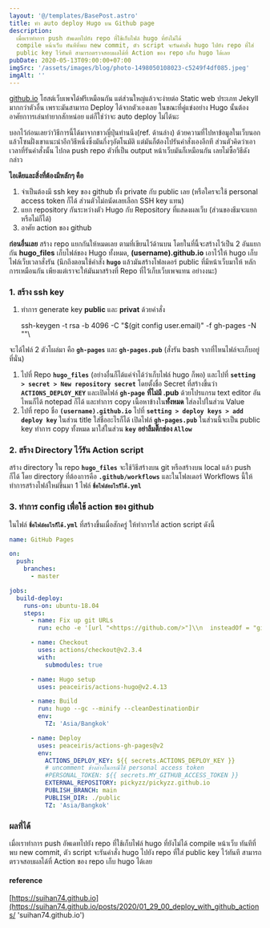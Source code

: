 ```yaml
---
layout: '@/templates/BasePost.astro'
title: ทำ auto deploy Hugo บน Github page
description:
  เมื่อเราทำการ push อัพเดทไปยัง repo ที่ใช้เก็บไฟล์ hugo ที่ยังไม่ได้
  compile หน้าเว็บ ทันทีที่พบ new commit, ตัว script จะรันคำสั่ง hugo ไปยัง repo ที่ใส่
  public key ไว้ทันที สามารถตรวจสอบผลได้ที่ Action ของ repo เก็บ hugo ได้เลย
pubDate: 2020-05-13T09:00:00+07:00
imgSrc: '/assets/images/blog/photo-1498050108023-c5249f4df085.jpeg'
imgAlt: ''
---
```


[github.io](https://github.io/) โฮสต์เว็บเพจได้ฟรีเหมือนกัน แต่ส่วนใหญ่แล้วจะง่ายต่อ Static web ประเภท Jekyll มากกว่าตัวอื่น เพราะมันสามารถ Deploy ได้จากตัวเองเลย ในขณะที่คู่แข่งอย่าง Hugo นั้นต้องอาศัยกาารเล่นท่ายากสักหน่อย แต่ก็ใช่ว่าจะ auto deploy ไม่ได้นะ

บอกไว้ก่อนเลยว่าวิธีการนี้ได้มาจากชาวญี่ปุ่นท่านนึง(ref. ด้านล่าง) ด้วยความที่ไปหาข้อมูลในเว็บนอกแล้วโซนฝั่งเขาแนะนำอีกวิธีหนึ่งซึ่งมันกึ่งๆอัตโนมัติ แต่มันก็ต้องไปรันคำสั่งเองอีกที ส่วนตัวคิดว่าเอาเวลาที่รันคำสั่งนั้น ไปกด push repo ตัวที่เป็น output หน้าเว็บมันก็เหมือนกัน เลยไม่ซื้อวิธีดังกล่าว

**ไอเดียและสิ่งที่ต้องมีหลักๆ คือ**

1. จำเป็นต้องมี ssh key ของ github ทั้ง private กับ public เลย (หรือใครจะใช้ personal access token ก็ได้ ส่วนตัวไม่ถนัดเลยเลือก SSH key แทน)
2. แยก repository กันระหว่างตัว Hugo กับ Repository ที่แสดงผลเว็บ (ส่วนของธีมจะแยกหรือไม่ก็ได้)
3. อาศัย action ของ github

**ก่อนอื่นเลย** สร้าง repo แยกกันให้หมดเลย ตามที่เขียนไว้ด้านบน โดยในที่นี้จะสร้างไว้เป็น 2 อันแยกกัน **hugo_files** เก็บไฟล์ของ Hugo ทั้งหมด, **(username).github.io** เอาไว้ให้ hugo เก็บไฟล์เว็บเวลาสั่งรัน (นึกถึงตอนใช้คำสั่ง **`hugo`** แล้วมันสร้างโฟลเดอร์ public ที่มีหน้าเว็บมาให้ หลักการเหมือนกัน เพียงแต่เราจะให้มันมาสร้างที่ Repo ที่ไว้เก็บเว็บเพจแทน อย่างงนะ)

### **1. สร้าง ssh key**

1. ทำการ generate key **public** และ **privat** ด้วยคำสั่ง

   ssh-keygen -t rsa -b 4096 -C "$(git config user.email)" -f gh-pages -N ""\\

จะได้ไฟล์ 2 ตัวโผล่มา คือ **`gh-pages`** และ **`gh-pages.pub`** (สั่งรัน bash จากที่ไหนไฟล์จะเก็บอยู่ที่นั่น)

1. ไปที่ Repo **`hugo_files`** (อย่างอื่นก็ได้แค่จำได้ว่าเก็บไฟล์ hugo ก็พอ) และไปที่ **`setting > secret > New repository secret`** โดยตั้งชื่อ Secret ที่สร้างขึ้นว่า **`ACTIONS_DEPLOY_KEY`** และเปิดไฟล์ **`gh-page`** **ที่ไม่มี .pub** ด้วยโปรแกรม text editor อันไหนก็ได้ notepad ก็ได้ และทำการ copy เนื้อหาข้างใน**ทั้งหมด** ใส่ลงไปในส่วน Value
2. ไปที่ repo ชื่อ **`(username).github.io`** ไปที่ **`setting > deploy keys > add deploy key`** ในส่วน title ใส่ชื่ออะไรก็ได้ เปิดไฟล์ **`gh-pages.pub`** ในส่วนนี้จะเป็น public key ทำการ copy ทั้งหมด มาใส่ในส่วน **`key`** **อย่าลืมติ๊กช่อง `Allow`**

### **2. สร้าง Directory ไว้รัน Action script**

สร้าง directory ใน repo **`hugo_files`** จะใช้วิธีสร้างบน git หรือสร้างบน local แล้ว push ก็ได้ โดย directory ที่ต้องการคือ **`.github/workflows`** และในโฟลเดอร์ Workflows นี้ให้ทำการสร้างไฟล์ใหม่ขึ้นมา 1 ไฟล์ **`ชื่อไฟล์อะไรก็ได้.yml`**

### **3. ทำการ config เพื่อใช้ action ของ github**

ในไฟล์ **`ชื่อไฟล์อะไรก็ได้.yml`** ที่สร้างขึ้นเมื่อสักครู่ ให้ทำการใส่ action script ดังนี้

```yaml
name: GitHub Pages

on:
  push:
    branches:
      - master

jobs:
  build-deploy:
    runs-on: ubuntu-18.04
    steps:
      - name: Fix up git URLs
        run: echo -e '[url "<https://github.com/>"]\\n  insteadOf = "git@github.com:"' >> ~/.gitconfig

      - name: Checkout
        uses: actions/checkout@v2.3.4
        with:
          submodules: true

      - name: Hugo setup
        uses: peaceiris/actions-hugo@v2.4.13

      - name: Build
        run: hugo --gc --minify --cleanDestinationDir
        env:
          TZ: 'Asia/Bangkok'

      - name: Deploy
        uses: peaceiris/actions-gh-pages@v2
        env:
          ACTIONS_DEPLOY_KEY: ${{ secrets.ACTIONS_DEPLOY_KEY }}
          # uncomment ข้างล่างในกรณีใช้ personal access token
          #PERSONAL_TOKEN: ${{ secrets.MY_GITHUB_ACCESS_TOKEN }}
          EXTERNAL_REPOSITORY: pickyzz/pickyzz.github.io
          PUBLISH_BRANCH: main
          PUBLISH_DIR: ./public
          TZ: 'Asia/Bangkok'
```

### ผลที่ได้

เมื่อเราทำการ push อัพเดทไปยัง repo ที่ใช้เก็บไฟล์ hugo ที่ยังไม่ได้ compile หน้าเว็บ ทันทีที่พบ new commit, ตัว script จะรันคำสั่ง hugo ไปยัง repo ที่ใส่ public key ไว้ทันที สามารถตรวจสอบผลได้ที่ Action ของ repo เก็บ hugo ได้เลย

#### reference

[https://suihan74.github.io](https://suihan74.github.io/posts/2020/01_29_00_deploy_with_github_actions/ 'suihan74.github.io')

